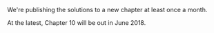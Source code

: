 
We're publishing the solutions to a new chapter at least once a month. 

At the latest, Chapter 10 will be out in June 2018.